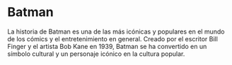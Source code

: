 # Batman 
La historia de Batman es una de las más icónicas y populares en el mundo de los cómics y el entretenimiento en general. Creado por el escritor Bill Finger y el artista Bob Kane en 1939, Batman se ha convertido en un símbolo cultural y un personaje icónico en la cultura popular.
